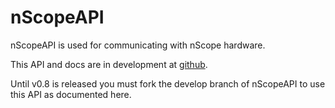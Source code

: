 # nScopeAPI

nScopeAPI is used for communicating with nScope hardware.

This API and docs are in development at [github](http://github.com/nLabs-nScope/nScopeAPI/tree/develop).

Until v0.8 is released you must fork the develop branch of nScopeAPI to use this API as documented here.
